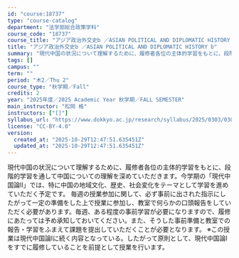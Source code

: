 ```yaml
---
id: "course:18737"
type: "course-catalog"
department: "法学部総合政策学科"
course_code: "18737"
course_title: "アジア政治外交史b ／ASIAN POLITICAL AND DIPLOMATIC HISTORY b"
title: "アジア政治外交史b ／ASIAN POLITICAL AND DIPLOMATIC HISTORY b"
summary: "現代中国の状況について理解するために、履修者各位の主体的学習をもとに、段階的学習を通して中国についての理解を深めていただきます。今学期の「現代中国論Ⅱ」では、特に中国の地域文化、歴史、社会変化をテーマとして学習を進めていただく予定です。 毎…"
tags: []
campus: ""
term: ""
period: "木2／Thu 2"
course_type: "秋学期／Fall"
credits: 2
year: "2025年度／2025 Academic Year 秋学期／FALL SEMESTER"
main_instructor: "松岡 格"
instructors: ["[]"]
syllabus_url: "https://www.dokkyo.ac.jp/research/syllabus/2025/0303/0303_18737_ja_JP.html"
license: "CC-BY-4.0"
version:
  created_at: "2025-10-29T12:47:51.635451Z"
  updated_at: "2025-10-29T12:47:51.635451Z"
---
```

現代中国の状況について理解するために、履修者各位の主体的学習をもとに、段階的学習を通して中国についての理解を深めていただきます。今学期の「現代中国論Ⅱ」では、特に中国の地域文化、歴史、社会変化をテーマとして学習を進めていただく予定です。 毎週の授業参加に関して、必ず事前に出された指示にしたがって一定の準備をした上で授業に参加し、教室で何らかの口頭報告をしていただく必要があります。毎週、ある程度の事前学習が必要になりますので、履修にあたっては予め承知しておいてください。また、そうした事前準備と教室での報告・学習をふまえて課題を提出していただくことが必要となります。 ※この授業は現代中国論Ⅰに続く内容となっている。したがって原則として、現代中国論Ⅰをすでに履修していることを前提として授業を行います。
